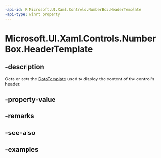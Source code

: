 ```yaml
---
-api-id: P:Microsoft.UI.Xaml.Controls.NumberBox.HeaderTemplate
-api-type: winrt property
---
```


# Microsoft.UI.Xaml.Controls.NumberBox.HeaderTemplate

<!--
public Windows.UI.Xaml.DataTemplate HeaderTemplate { get; set; }
-->

## -description

Gets or sets the  [DataTemplate](/uwp/api/windows.ui.xaml.datatemplate) used to display the content of the control's header.

## -property-value

## -remarks

## -see-also

## -examples

